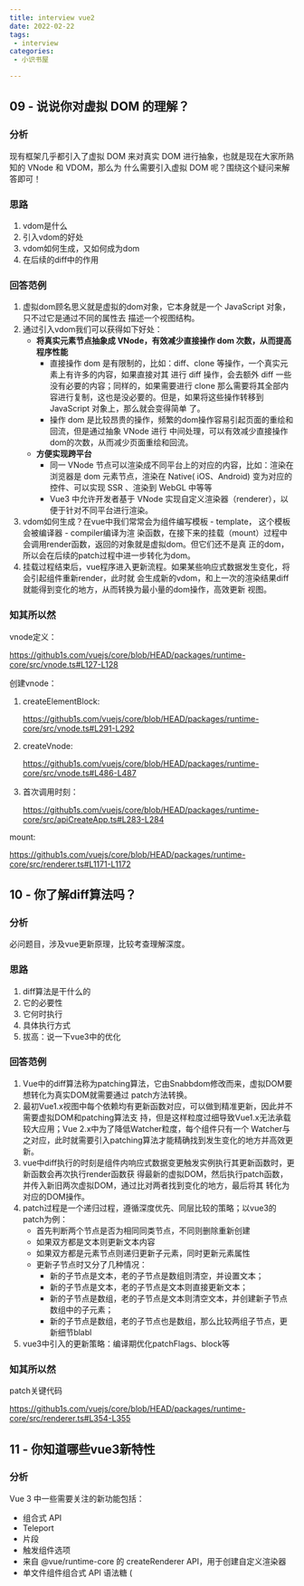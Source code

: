 ```yaml
---
title: interview vue2
date: 2022-02-22
tags:
 - interview
categories:
 - 小识书屋

---
```



## 09 - 说说你对虚拟 DOM 的理解？


### 分析 

现有框架几乎都引入了虚拟 DOM 来对真实 DOM 进行抽象，也就是现在大家所熟知的 VNode 和 VDOM，那么为
什么需要引入虚拟 DOM 呢？围绕这个疑问来解答即可！



### 思路

1.  vdom是什么
2.  引入vdom的好处
3.  vdom如何生成，又如何成为dom
4.  在后续的diff中的作用



### 回答范例


1.  虚拟dom顾名思义就是虚拟的dom对象，它本身就是一个  JavaScript  对象，只不过它是通过不同的属性去
描述一个视图结构。
2.  通过引入vdom我们可以获得如下好处：
    - **将真实元素节点抽象成 VNode，有效减少直接操作 dom 次数，从而提高程序性能**
      - 直接操作 dom 是有限制的，比如：diff、clone 等操作，一个真实元素上有许多的内容，如果直接对其
      进行 diff 操作，会去额外 diff 一些没有必要的内容；同样的，如果需要进行 clone 那么需要将其全部内
      容进行复制，这也是没必要的。但是，如果将这些操作转移到 JavaScript 对象上，那么就会变得简单
      了。
      - 操作 dom 是比较昂贵的操作，频繁的dom操作容易引起⻚面的重绘和回流，但是通过抽象 VNode 进行
      中间处理，可以有效减少直接操作dom的次数，从而减少⻚面重绘和回流。
    - **方便实现跨平台**
      - 同一 VNode 节点可以渲染成不同平台上的对应的内容，比如：渲染在浏览器是 dom 元素节点，渲染在 
      Native( iOS、Android) 变为对应的控件、可以实现 SSR 、渲染到 WebGL 中等等
      - Vue3 中允许开发者基于 VNode 实现自定义渲染器（renderer），以便于针对不同平台进行渲染。
3.  vdom如何生成？在vue中我们常常会为组件编写模板 - template， 这个模板会被编译器 - compiler编译为渲
染函数，在接下来的挂载（mount）过程中会调用render函数，返回的对象就是虚拟dom。但它们还不是真
正的dom，所以会在后续的patch过程中进一步转化为dom。
4.  挂载过程结束后，vue程序进入更新流程。如果某些响应式数据发生变化，将会引起组件重新render，此时就
会生成新的vdom，和上一次的渲染结果diff就能得到变化的地方，从而转换为最小量的dom操作，高效更新
视图。

### 知其所以然  

vnode定义：

https://github1s.com/vuejs/core/blob/HEAD/packages/runtime-core/src/vnode.ts#L127-L128

创建vnode：

1. createElementBlock:

    https://github1s.com/vuejs/core/blob/HEAD/packages/runtime-core/src/vnode.ts#L291-L292

2. createVnode:

    https://github1s.com/vuejs/core/blob/HEAD/packages/runtime-core/src/vnode.ts#L486-L487

3. 首次调用时刻：

    https://github1s.com/vuejs/core/blob/HEAD/packages/runtime-core/src/apiCreateApp.ts#L283-L284


mount:

https://github1s.com/vuejs/core/blob/HEAD/packages/runtime-core/src/renderer.ts#L1171-L1172



## 10 - 你了解diff算法吗？


### 分析

必问题目，涉及vue更新原理，比较考查理解深度。



### 思路 


1.  diff算法是干什么的
2.  它的必要性
3.  它何时执行
4.  具体执行方式
5.  拔高：说一下vue3中的优化




### 回答范例


1. Vue中的diff算法称为patching算法，它由Snabbdom修改而来，虚拟DOM要想转化为真实DOM就需要通过
patch方法转换。
2. 最初Vue1.x视图中每个依赖均有更新函数对应，可以做到精准更新，因此并不需要虚拟DOM和patching算法支
持，但是这样粒度过细导致Vue1.x无法承载较大应用；Vue 2.x中为了降低Watcher粒度，每个组件只有一个
Watcher与之对应，此时就需要引入patching算法才能精确找到发生变化的地方并高效更新。
3. vue中diff执行的时刻是组件内响应式数据变更触发实例执行其更新函数时，更新函数会再次执行render函数获
得最新的虚拟DOM，然后执行patch函数，并传入新旧两次虚拟DOM，通过比对两者找到变化的地方，最后将其
转化为对应的DOM操作。
4. patch过程是一个递归过程，遵循深度优先、同层比较的策略；以vue3的patch为例：
    - 首先判断两个节点是否为相同同类节点，不同则删除重新创建
    - 如果双方都是文本则更新文本内容
    - 如果双方都是元素节点则递归更新子元素，同时更新元素属性
    - 更新子节点时又分了几种情况：
      - 新的子节点是文本，老的子节点是数组则清空，并设置文本；
      - 新的子节点是文本，老的子节点是文本则直接更新文本；
      - 新的子节点是数组，老的子节点是文本则清空文本，并创建新子节点数组中的子元素；
      - 新的子节点是数组，老的子节点也是数组，那么比较两组子节点，更新细节blabl
5.  vue3中引入的更新策略：编译期优化patchFlags、block等


### 知其所以然  

patch关键代码

https://github1s.com/vuejs/core/blob/HEAD/packages/runtime-core/src/renderer.ts#L354-L355
 


## 11 - 你知道哪些vue3新特性

### 分析

Vue 3 中一些需要关注的新功能包括：

- 组合式 API
- Teleport
- 片段
- 触发组件选项
- 来自 @vue/runtime-core 的 createRenderer API，用于创建自定义渲染器
- 单文件组件组合式 API 语法糖 (<script setup>)
- 单文件组件状态驱动的 CSS 变量 (<style> 中的 v-bind)
- SFC <style scoped> 现在可以包含全局规则或只针对插槽内容的规则
- Suspense 

### 回答范例

1.  api层面Vue3新特性主要包括：Composition API、SFC Composition API语法糖、Teleport传送⻔、
Fragments 片段、Emits选项、自定义渲染器、SFC CSS变量、Suspense
2.  另外，Vue3.0在框架层面也有很多亮眼的改进：

- 更快
  - 虚拟DOM重写
  - 编译器优化：静态提升、patchFlags、block等
  - 基于Proxy的响应式系统
- 更小：更好的摇树优化
- 更容易维护：TypeScript + 模块化
- 更容易扩展
  - 独立的响应化模块
  - 自定义渲染器

### 知其所以然  

体验编译器优化

https://sfc.vuejs.org/
 
reactive实现

https://github1s.com/vuejs/core/blob/HEAD/packages/reactivity/src/reactive.ts#L90-L91
 















